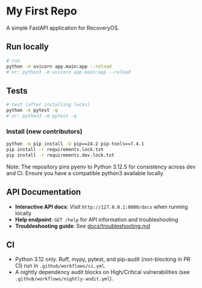 # My First Repo

A simple FastAPI application for RecoveryOS.

<!-- Test change to trigger auto-add workflow -->

## Run locally

```bash
# run
python -m uvicorn app.main:app --reload
# or: python3 -m uvicorn app.main:app --reload
```

## Tests

```bash
# test (after installing locks)
python -m pytest -q
# or: python3 -m pytest -q
```

### Install (new contributors)

```bash
python -m pip install -U pip==24.2 pip-tools==7.4.1
pip install -r requirements.lock.txt
pip install -r requirements.dev.lock.txt
```

Note: The repository pins pyenv to Python 3.12.5 for consistency across dev and CI. Ensure you have a compatible python3 available locally.

## API Documentation

- **Interactive API docs**: Visit `http://127.0.0.1:8000/docs` when running locally
- **Help endpoint**: `GET /help` for API information and troubleshooting
- **Troubleshooting guide**: See [docs/troubleshooting.md](docs/troubleshooting.md)

## CI

- Python 3.12 only. Ruff, mypy, pytest, and pip-audit (non-blocking in PR CI) run in `.github/workflows/ci.yml`.
- A nightly dependency audit blocks on High/Critical vulnerabilities (see `.github/workflows/nightly-audit.yml`).

